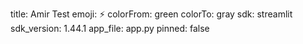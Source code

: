 title: Amir Test
emoji: ⚡
colorFrom: green
colorTo: gray
sdk: streamlit
sdk_version: 1.44.1
app_file: app.py
pinned: false
